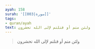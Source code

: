 ```yaml
---
ayah: 158
surah: '[[003|سورة]]'
tags:
- quran/ayah
text: ولئن متم أو قتلتم لإلى الله تحشرون
---
```

> ولئن متم أو قتلتم لإلى الله تحشرون
